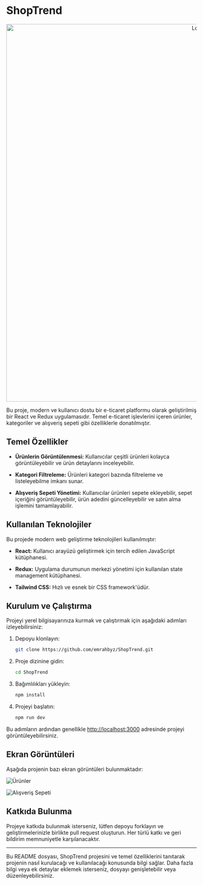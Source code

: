 # ShopTrend

<p align="center">
  <img src="https://github.com/emrahbyz/ShopTrend/assets/146847947/0c66f222-626a-4958-9832-8e2195528e3b" alt="Logo" width="1000">
</p>

Bu proje, modern ve kullanıcı dostu bir e-ticaret platformu olarak geliştirilmiş bir React ve Redux uygulamasıdır. Temel e-ticaret işlevlerini içeren ürünler, kategoriler ve alışveriş sepeti gibi özelliklerle donatılmıştır.

## Temel Özellikler

- **Ürünlerin Görüntülenmesi:** Kullanıcılar çeşitli ürünleri kolayca görüntüleyebilir ve ürün detaylarını inceleyebilir.
  
- **Kategori Filtreleme:** Ürünleri kategori bazında filtreleme ve listeleyebilme imkanı sunar.
  
- **Alışveriş Sepeti Yönetimi:** Kullanıcılar ürünleri sepete ekleyebilir, sepet içeriğini görüntüleyebilir, ürün adedini güncelleyebilir ve satın alma işlemini tamamlayabilir.

## Kullanılan Teknolojiler

Bu projede modern web geliştirme teknolojileri kullanılmıştır:

- **React:** Kullanıcı arayüzü geliştirmek için tercih edilen JavaScript kütüphanesi.
  
- **Redux:** Uygulama durumunun merkezi yönetimi için kullanılan state management kütüphanesi.
  
- **Tailwind CSS:** Hızlı ve esnek bir CSS framework'üdür.

## Kurulum ve Çalıştırma

Projeyi yerel bilgisayarınıza kurmak ve çalıştırmak için aşağıdaki adımları izleyebilirsiniz:

1. Depoyu klonlayın:

    ```bash
    git clone https://github.com/emrahbyz/ShopTrend.git
    ```

2. Proje dizinine gidin:

    ```bash
    cd ShopTrend
    ```

3. Bağımlılıkları yükleyin:

    ```bash
    npm install
    ```

4. Projeyi başlatın:

    ```bash
    npm run dev
    ```

Bu adımların ardından genellikle [http://localhost:3000](http://localhost:3000) adresinde projeyi görüntüleyebilirsiniz.

## Ekran Görüntüleri

Aşağıda projenin bazı ekran görüntüleri bulunmaktadır:

![Ürünler](https://github.com/emrahbyz/ShopTrend/assets/146847947/d87c96db-27b2-4363-826e-ee08dc6d4dfc)

![Alışveriş Sepeti](https://github.com/emrahbyz/ShopTrend/assets/146847947/d3fa5e1f-83fd-4293-a0b8-7b2ba0d15587)

## Katkıda Bulunma

Projeye katkıda bulunmak isterseniz, lütfen depoyu forklayın ve geliştirmelerinizle birlikte pull request oluşturun. Her türlü katkı ve geri bildirim memnuniyetle karşılanacaktır.

---

Bu README dosyası, ShopTrend projesini ve temel özelliklerini tanıtarak projenin nasıl kurulacağı ve kullanılacağı konusunda bilgi sağlar. Daha fazla bilgi veya ek detaylar eklemek isterseniz, dosyayı genişletebilir veya düzenleyebilirsiniz.

